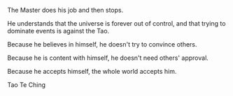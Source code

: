 The Master does his job and then stops.

He understands that the universe is forever out of control,
and that trying to dominate events is against the Tao.

Because he believes in himself,
he doesn't try to convince others.

Because he is content with himself,
he doesn't need others' approval.

Because he accepts himself,
the whole world accepts him.

Tao Te Ching

